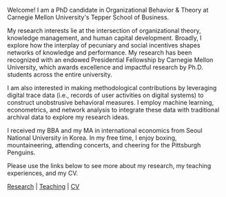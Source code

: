 Welcome! I am a PhD candidate in Organizational Behavior & Theory at Carnegie Mellon University's Tepper School of Business.

My research interests lie at the intersection of organizational theory, knowledge management, and human capital development. Broadly, I explore how the interplay of pecuniary and social incentives shapes networks of knowledge and performance. My research has been recognized with an endowed Presidential Fellowship by Carnegie Mellon University, which awards excellence and impactful research by Ph.D. students across the entire university.

I am also interested in making methodological contributions by leveraging digital trace data (i.e., records of user activities on digital systems) to construct unobstrusive behavioral measures. I employ machine learning, econometrics, and network analysis to integrate these data with traditional archival data to explore my research ideas.

I received my BBA and my MA in international economics from Seoul National University in Korea. In my free time, I enjoy boxing, mountaineering, attending concerts, and cheering for the Pittsburgh Penguins.

Please use the links below to see more about my research, my teaching experiences, and my CV.

[Research](./research.html) | [Teaching](./teaching.html) | [CV](./CV.html)  
